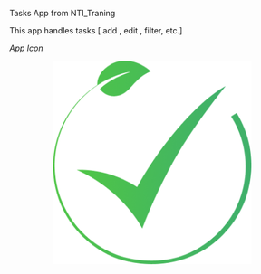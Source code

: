 Tasks App from NTI_Traning

This app handles tasks [ add , edit , filter, etc.]



<!-- Add captions -->
<em>App Icon</em>
<p align="center">
  <img src="assets\images\right_icon_splash.png" width="350" alt="Home Screen">
  <br>
  
</p>



